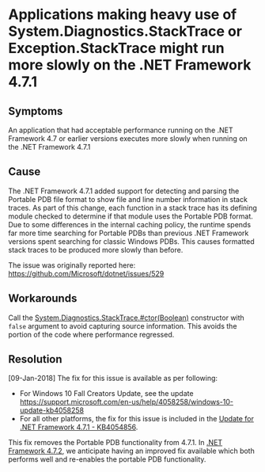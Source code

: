 # Applications making heavy use of System.Diagnostics.StackTrace or Exception.StackTrace might run more slowly on the .NET Framework 4.7.1

## Symptoms

An application that had acceptable performance running on the .NET Framework 4.7 or earlier versions executes more slowly when running on the .NET Framework 4.7.1

## Cause

The .NET Framework 4.7.1 added support for detecting and parsing the Portable PDB file format to show file and line number information in stack traces. As part of this change, each function in a 
stack trace has its defining module checked to determine if that module uses the Portable PDB format. Due to some differences in the internal caching policy, the 
runtime spends far more time searching for Portable PDBs than previous .NET Framework versions spent searching for classic Windows PDBs. This causes formatted stack traces to be
produced more slowly than before. 

The issue was originally reported here: https://github.com/Microsoft/dotnet/issues/529

## Workarounds

Call the [System.Diagnostics.StackTrace.#ctor(Boolean)](https://docs.microsoft.com/dotnet/api/system.diagnostics.stacktrace.-ctor?view=netframework-4.7.1#System_Diagnostics_StackTrace__ctor_System_Boolean_) constructor with `false` argument to avoid capturing source information. This avoids the portion of the code where performance
regressed.

## Resolution

[09-Jan-2018] The fix for this issue is available as per following:
-	For Windows 10 Fall Creators Update, see the update https://support.microsoft.com/en-us/help/4058258/windows-10-update-kb4058258 
-	For all other platforms,  the fix for this issue is included in the [Update for .NET Framework 4.7.1 - KB4054856](http://go.microsoft.com/fwlink/?LinkId=866028).

This fix removes the Portable PDB functionality from 4.7.1. In [.NET Framework 4.7.2](http://go.microsoft.com/fwlink/?LinkId=863281), we anticipate having an improved fix available which both performs well and re-enables the portable PDB functionality.


